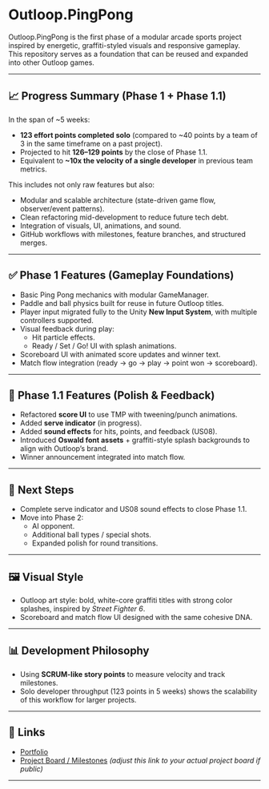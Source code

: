 # Outloop.PingPong

Outloop.PingPong is the first phase of a modular arcade sports project inspired by energetic, graffiti-styled visuals and responsive gameplay.  
This repository serves as a foundation that can be reused and expanded into other Outloop games.

---

## 📈 Progress Summary (Phase 1 + Phase 1.1)

In the span of ~5 weeks:
- **123 effort points completed solo** (compared to ~40 points by a team of 3 in the same timeframe on a past project).
- Projected to hit **126–129 points** by the close of Phase 1.1.
- Equivalent to **~10x the velocity of a single developer** in previous team metrics.

This includes not only raw features but also:
- Modular and scalable architecture (state-driven game flow, observer/event patterns).
- Clean refactoring mid-development to reduce future tech debt.
- Integration of visuals, UI, animations, and sound.
- GitHub workflows with milestones, feature branches, and structured merges.

---

## ✅ Phase 1 Features (Gameplay Foundations)
- Basic Ping Pong mechanics with modular GameManager.
- Paddle and ball physics built for reuse in future Outloop titles.
- Player input migrated fully to the Unity **New Input System**, with multiple controllers supported.
- Visual feedback during play:
  - Hit particle effects.
  - Ready / Set / Go! UI with splash animations.
- Scoreboard UI with animated score updates and winner text.
- Match flow integration (ready → go → play → point won → scoreboard).

---

## 🔄 Phase 1.1 Features (Polish & Feedback)
- Refactored **score UI** to use TMP with tweening/punch animations.
- Added **serve indicator** (in progress).
- Added **sound effects** for hits, points, and feedback (US08).
- Introduced **Oswald font assets** + graffiti-style splash backgrounds to align with Outloop’s brand.
- Winner announcement integrated into match flow.

---

## 🚀 Next Steps
- Complete serve indicator and US08 sound effects to close Phase 1.1.
- Move into Phase 2:
  - AI opponent.
  - Additional ball types / special shots.
  - Expanded polish for round transitions.

---

## 🖼️ Visual Style
- Outloop art style: bold, white-core graffiti titles with strong color splashes, inspired by *Street Fighter 6*.
- Scoreboard and match flow UI designed with the same cohesive DNA.

---

## 📊 Development Philosophy
- Using **SCRUM-like story points** to measure velocity and track milestones.
- Solo developer throughput (123 points in 5 weeks) shows the scalability of this workflow for larger projects.

---

## 🔗 Links
- [Portfolio](https://jordypriessen.com/)  
- [Project Board / Milestones](./.github/PROJECT_BOARD_LINK) _(adjust this link to your actual project board if public)_

---
